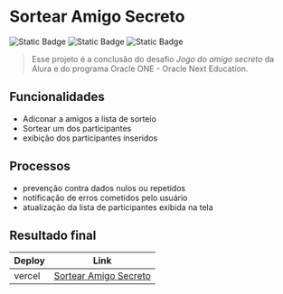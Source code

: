 # Sortear Amigo Secreto

![Static Badge](https://img.shields.io/badge/Javascript-yellow) ![Static Badge](https://img.shields.io/badge/HTML-orange) ![Static Badge](https://img.shields.io/badge/CSS-purple)

>Esse projeto é a conclusão do desafio *_Jogo do amigo secreto_* da Alura e do programa Oracle ONE - Oracle Next Education.


## Funcionalidades

- Adiconar a amigos a lista de sorteio
- Sortear um dos participantes
- exibição dos participantes inseridos

## Processos

- prevenção contra dados nulos ou repetidos
- notificação de erros cometidos pelo usuário
- atualização da lista de participantes exibida na tela

## Resultado final

| Deploy | Link |
| ------ | ------ |
| vercel | [Sortear Amigo Secreto](https://desafio-amigo-secreto-topaz.vercel.app/) |

